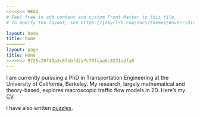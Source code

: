 ```yaml
---
<<<<<<< HEAD
# Feel free to add content and custom Front Matter to this file.
# To modify the layout, see https://jekyllrb.com/docs/themes/#overriding-theme-defaults

layout: home
title: home
=======
layout: page
title: Home
>>>>>>> 9725c26f43a2c87ebfd2a7c78fcaa6c8231adfa8
---
```

I am currently pursuing a PhD in Transportation Engineering at the University of California, Berkeley. My research, largely mathematical and theory-based, explores macroscopic traffic flow models in 2D. Here’s my <a href="/dawsonDo_CV_grad.pdf">CV</a>.

I have also written [puzzles](/puzzles/).
